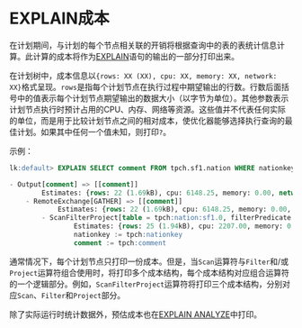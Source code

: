 
EXPLAIN成本
===============

在计划期间，与计划的每个节点相关联的开销将根据查询中的表的表统计信息计算。此计算的成本将作为[EXPLAIN](../sql/explain.md)语句的输出的一部分打印出来。

在计划树中，成本信息以`{rows: XX (XX), cpu: XX, memory: XX, network: XX}`格式呈现。`rows`是指每个计划节点在执行过程中期望输出的行数。行数后面括号中的值表示每个计划节点期望输出的数据大小（以字节为单位）。其他参数表示计划节点执行时预计占用的CPU、内存、网络等资源。这些值并不代表任何实际的单位，而是用于比较计划节点之间的相对成本，使优化器能够选择执行查询的最佳计划。如果其中任何一个值未知，则打印`?`。

 

示例：

``` sql
lk:default> EXPLAIN SELECT comment FROM tpch.sf1.nation WHERE nationkey > 3;

- Output[comment] => [[comment]]
        Estimates: {rows: 22 (1.69kB), cpu: 6148.25, memory: 0.00, network: 1734.25}
    - RemoteExchange[GATHER] => [[comment]]
            Estimates: {rows: 22 (1.69kB), cpu: 6148.25, memory: 0.00, network: 1734.25}
        - ScanFilterProject[table = tpch:nation:sf1.0, filterPredicate = ("nationkey" > BIGINT '3')] => [[comment]]
                Estimates: {rows: 25 (1.94kB), cpu: 2207.00, memory: 0.00, network: 0.00}/{rows: 22 (1.69kB), cpu: 4414.00, memory: 0.00, network: 0.00}/{rows: 22 (1.69kB), cpu: 6148.25, memory: 0.00, network: 0.00}
                nationkey := tpch:nationkey
                comment := tpch:comment
```


通常情况下，每个计划节点只打印一份成本。但是，当`Scan`运算符与`Filter`和/或`Project`运算符组合使用时，将打印多个成本结构，每个成本结构对应组合运算符的一个逻辑部分。例如，`ScanFilterProject`运算符将打印三个成本结构，分别对应`Scan`、`Filter`和`Project`部分。

 

除了实际运行时统计数据外，预估成本也在[EXPLAIN ANALYZE](../sql/explain-analyze.md)中打印。
